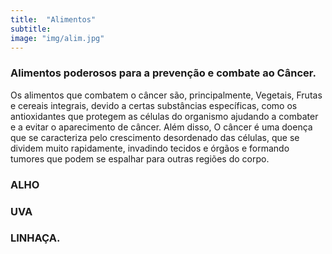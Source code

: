 ```yaml
---
title:  "Alimentos"
subtitle:
image: "img/alim.jpg"
---
```

### Alimentos poderosos para a prevenção e combate ao Câncer.
Os alimentos que combatem o câncer são, principalmente, Vegetais, Frutas e cereais integrais, devido a certas substâncias específicas, como os antioxidantes que protegem as células do organismo ajudando a combater e a evitar o aparecimento de câncer. Além disso, O câncer é uma doença que se caracteriza pelo crescimento desordenado das células, que se dividem muito rapidamente, invadindo tecidos e órgãos e formando tumores que podem se espalhar para outras regiões do corpo.

### ALHO

### UVA

### LINHAÇA.


